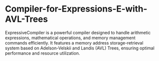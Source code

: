 # Compiler-for-Expressions-E-with-AVL-Trees
ExpressiveCompiler is a powerful compiler designed to handle arithmetic expressions, mathematical operations, and memory management commands efficiently. It features a memory address storage-retrieval system based on Adelson-Velskii and Landis (AVL) Trees, ensuring optimal performance and resource utilization.
